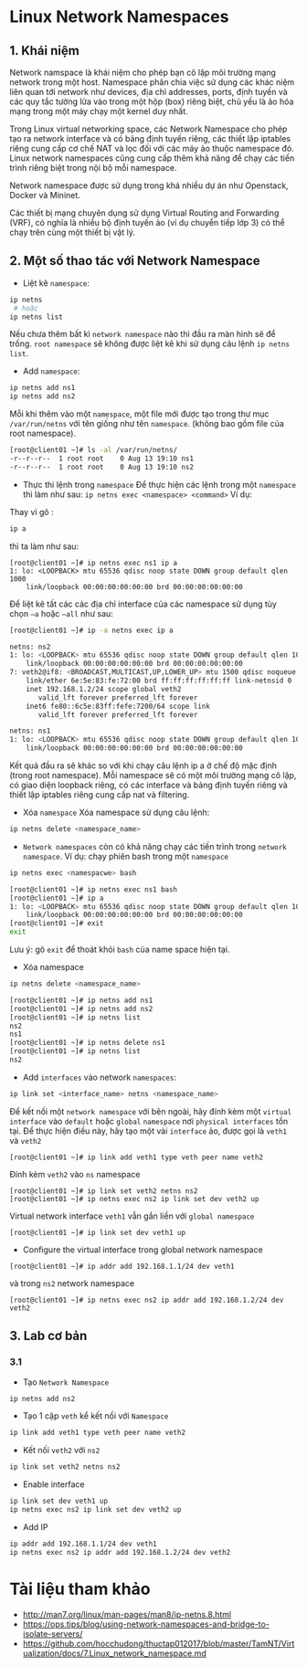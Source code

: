 # Linux Network Namespaces

## 1. Khái niệm

Network namspace là khái niệm cho phép bạn cô lập môi trường mạng network trong một host. Namespace phân chia việc sử dụng các khác niệm liên quan tới network như devices, địa chỉ addresses, ports, định tuyến và các quy tắc tường lửa vào trong một hộp (box) riêng biệt, chủ yếu là ảo hóa mạng trong một máy chạy một kernel duy nhất.

Trong Linux virtual networking space, các Network Namespace cho phép tạo ra network interface và có bảng định tuyến riêng, các thiết lập iptables riêng cung cấp cơ chế NAT và lọc đối với các máy ảo thuộc namespace đó. Linux network namespaces cũng cung cấp thêm khả năng để chạy các tiến trình riêng biệt trong nội bộ mỗi namespace.

Network namespace được sử dụng trong khá nhiều dự án như Openstack, Docker và Mininet.

Các thiết bị mạng chuyên dụng sử dụng Virtual Routing and Forwarding (VRF), có nghĩa là nhiều bộ định tuyến ảo (ví dụ chuyển tiếp lớp 3) có thể chạy trên cùng một thiết bị vật lý. 

## 2. Một số thao tác với Network Namespace
- Liệt kê `namespace`:
```sh
ip netns
 # hoặc
ip netns list
```
Nếu chưa thêm bất kì `network namespace` nào thì đầu ra màn hình sẽ để trống. `root namespace` sẽ không được liệt kê khi sử dụng câu lệnh `ip netns list`.

- Add `namespace`:

```sh
ip netns add ns1
ip netns add ns2
```
Mỗi khi thêm vào một `namespace`, một file mới được tạo trong thư mục `/var/run/netns` với tên giống như tên `namespace`. (không bao gồm file của root namespace).
```sh
[root@client01 ~]# ls -al /var/run/netns/
-r--r--r--  1 root root    0 Aug 13 19:10 ns1
-r--r--r--  1 root root    0 Aug 13 19:10 ns2
```
- Thực thi lệnh trong `namespace`
Để thực hiện các lệnh trong một `namespace` thì làm như sau: `ip netns exec <namespace> <command>`
Ví dụ:

Thay vì gõ :
```sh
ip a
```
thì ta làm như sau:
```
[root@client01 ~]# ip netns exec ns1 ip a
1: lo: <LOOPBACK> mtu 65536 qdisc noop state DOWN group default qlen 1000
    link/loopback 00:00:00:00:00:00 brd 00:00:00:00:00:00

```
Để liệt kê tất các các địa chỉ interface của các namespace sử dụng tùy chọn `–a` hoặc `–all` như sau:
```sh
[root@client01 ~]# ip -a netns exec ip a

netns: ns2
1: lo: <LOOPBACK> mtu 65536 qdisc noop state DOWN group default qlen 1000
    link/loopback 00:00:00:00:00:00 brd 00:00:00:00:00:00
7: veth2@if8: <BROADCAST,MULTICAST,UP,LOWER_UP> mtu 1500 qdisc noqueue state UP group default qlen 1000
    link/ether 6e:5e:83:fe:72:00 brd ff:ff:ff:ff:ff:ff link-netnsid 0
    inet 192.168.1.2/24 scope global veth2
       valid_lft forever preferred_lft forever
    inet6 fe80::6c5e:83ff:fefe:7200/64 scope link
       valid_lft forever preferred_lft forever

netns: ns1
1: lo: <LOOPBACK> mtu 65536 qdisc noop state DOWN group default qlen 1000
    link/loopback 00:00:00:00:00:00 brd 00:00:00:00:00:00
```
Kết quả đầu ra sẽ khác so với khi chạy câu lệnh ip a ở chế độ mặc định (trong root namespace). Mỗi namespace sẽ có một môi trường mạng cô lập, có giao diện loopback riêng, có các interface và bảng định tuyến riêng và thiết lập iptables riêng cung cấp nat và filtering.

- Xóa `namespace`
Xóa namespace sử dụng câu lệnh:
```sh
ip netns delete <namespace_name>
```
- `Network namespaces` còn có khả năng chạy các tiến trình trong `network namespace`. Ví dụ: chạy phiên bash trong một `namespace`
```sh
ip netns exec <namespacwe> bash
```
```sh
[root@client01 ~]# ip netns exec ns1 bash
[root@client01 ~]# ip a
1: lo: <LOOPBACK> mtu 65536 qdisc noop state DOWN group default qlen 1000
    link/loopback 00:00:00:00:00:00 brd 00:00:00:00:00:00
[root@client01 ~]# exit
exit
```
Lưu ý: gõ `exit` để thoát khỏi `bash` của name space hiện tại.

- Xóa namespace
```sh
ip netns delete <namespace_name>
```
```sh
[root@client01 ~]# ip netns add ns1
[root@client01 ~]# ip netns add ns2
[root@client01 ~]# ip netns list
ns2
ns1
[root@client01 ~]# ip netns delete ns1
[root@client01 ~]# ip netns list
ns2
```
- Add `interfaces` vào network `namespaces`:

```sh
ip link set <interface_name> netns <namespace_name>
```

Để kết nối một `network namespace` với bên ngoài, hãy đính kèm một `virtual interface` vào `default` hoặc `global` `namespace` nơi `physical interfaces` tồn tại. Để thực hiện điều này, hãy tạo một vài `interface` ảo, được gọi là `veth1` và `veth2`

```
[root@client01 ~]# ip link add veth1 type veth peer name veth2
```
Đính kèm `veth2` vào `ns` namespace
```
[root@client01 ~]# ip link set veth2 netns ns2
[root@client01 ~]# ip netns exec ns2 ip link set dev veth2 up
```
Virtual network interface `veth1` vẫn gắn liền với `global namespace`
```
[root@client01 ~]# ip link set dev veth1 up
```
- Configure the virtual interface trong global network namespace
```
[root@client01 ~]# ip addr add 192.168.1.1/24 dev veth1
```
và trong `ns2` network namespace
```
[root@client01 ~]# ip netns exec ns2 ip addr add 192.168.1.2/24 dev veth2
```

## 3. Lab cơ bản
### 3.1
- Tạo `Network Namespace`
```sh
ip netns add ns2
```
- Tạo 1 cặp `veth` kể kết nối với `Namespace`
```sh
ip link add veth1 type veth peer name veth2
```
- Kết nối `veth2` với `ns2` 
```sh
ip link set veth2 netns ns2
```
- Enable interface
```sh
ip link set dev veth1 up
ip netns exec ns2 ip link set dev veth2 up
```
- Add IP 
```sh
ip addr add 192.168.1.1/24 dev veth1
ip netns exec ns2 ip addr add 192.168.1.2/24 dev veth2
```



# Tài liệu tham khảo
- http://man7.org/linux/man-pages/man8/ip-netns.8.html
- https://ops.tips/blog/using-network-namespaces-and-bridge-to-isolate-servers/
- https://github.com/hocchudong/thuctap012017/blob/master/TamNT/Virtualization/docs/7.Linux_network_namespace.md
